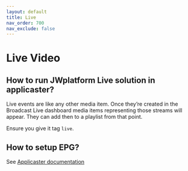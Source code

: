 ```yaml
---
layout: default
title: Live
nav_order: 700
nav_exclude: false
---
```

# Live Video


## How to run JWplatform Live solution in applicaster?
Live events are like any other media item.  Once they’re created in the Broadcast Live dashboard media items representing those streams will appear. They can add then to a playlist from that point. 

Ensure you give it tag `live`. 

## How to setup EPG?
See [Applicaster documentation](https://applicaster.zendesk.com/hc/en-us/articles/360041871512-Create-an-EPG-like-program-list-with-existing-components-in-QB-Mobile)
